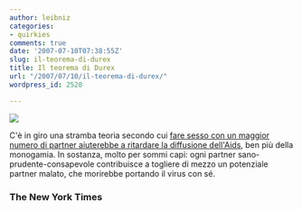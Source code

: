 ```yaml
---
author: leibniz
categories:
- quirkies
comments: true
date: '2007-07-10T07:38:55Z'
slug: il-teorema-di-durex
title: Il teorema di Durex
url: "/2007/07/10/il-teorema-di-durex/"
wordpress_id: 2528

---
```

![](http://www.leibniz-blogs.it/gallery/condom.jpg)

C'è in giro una stramba teoria secondo cui [fare sesso con un maggior numero di partner aiuterebbe a ritardare la diffusione dell'Aids](http://www.nytimes.com/2007/07/08/books/chapters/0708-1st-land.html?ex=1184558400&en=09fff5564cc07afa&ei=5070&emc=eta1), ben più della monogamia. In sostanza, molto per sommi capi: ogni partner sano-prudente-consapevole contribuisce a togliere di mezzo un potenziale partner malato, che morirebbe portando il virus con sé.


### The New York Times
